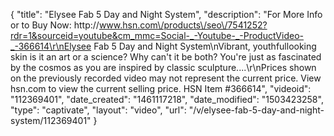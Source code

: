 {
    "title": "Elysee Fab 5 Day and Night System",
    "description": "For More Info or to Buy Now: http:\/\/www.hsn.com\/products\/seo\/7541252?rdr=1&sourceid=youtube&cm_mmc=Social-_-Youtube-_-ProductVideo-_-366614\r\nElysee Fab 5 Day and Night System\nVibrant, youthfullooking skin is it an art or a science? Why can't it be both? You're just as fascinated by the cosmos as you are inspired by classic sculpture....\r\nPrices shown on the previously recorded video may not represent the current price.  View hsn.com to view the current selling price. HSN Item #366614",
    "videoid": "112369401",
    "date_created": "1461117218",
    "date_modified": "1503423258",
    "type": "captivate",
    "layout": "video",
    "url": "\/v\/elysee-fab-5-day-and-night-system\/112369401"
}